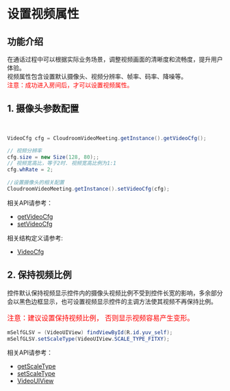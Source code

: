 # 设置视频属性

## 功能介绍

在通话过程中可以根据实际业务场景，调整视频画面的清晰度和流畅度，提升用户体验。</br>
视频属性包含设置默认摄像头、视频分辨率、帧率、码率、降噪等。</br>
<font color=Red>注意：成功进入房间后，才可以设置视频属性。</font>

<h2 id=videoCfg>1. 摄像头参数配置</h2>
</br>

``` java
VideoCfg cfg = CloudroomVideoMeeting.getInstance().getVideoCfg();

// 视频分辨率 
cfg.size = new Size(128, 80);;
// 视频宽高比，等于2时. 视频宽高比例为1:1
cfg.whRate = 2;
		
//设置摄像头的相关配置
CloudroomVideoMeeting.getInstance().setVideoCfg(cfg);
```

相关API请参考：
+ [getVideoCfg](API.md#getVideoCfg)
+ [setVideoCfg](API.md#setVideoCfg)

相关结构定义请参考:
- [VideoCfg](TypeDefinitions.md#VideoCfg)

<h2 id=KeepAspectRatio>2. 保持视频比例</h2>

控件默认保持视频显示控件内的摄像头视频比例不受到控件长宽的影响，多余部分会以黑色边框显示，也可设置视频显示控件的主调方法使其视频不再保持比例。

<p style="color:red; font-size:16px"> 注意：建议设置保持视频比例， 否则显示视频容易产生变形。</p>

```java
mSelfGLSV = (VideoUIView) findViewById(R.id.yuv_self);
mSelfGLSV.setScaleType(VideoUIView.SCALE_TYPE_FITXY);
```

相关API请参考：
+ [getScaleType](UIComponent.md#getScaleType)
+ [setScaleType](UIComponent.md#setScaleType)
+ [VideoUIView](UIComponent.md#VideoUIView)








